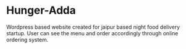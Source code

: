 # Hunger-Adda
Wordpress based website created for jaipur based night food delivery startup. User can see the menu and order accordingly through online ordering system. 
